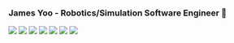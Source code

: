 ### James Yoo - Robotics/Simulation Software Engineer 👋
<img src="https://img.shields.io/badge/ROS-22314E?style=flat-square&logo=C%2B%2B&logoColor=white"> <img src="https://img.shields.io/badge/C++-00599C?style=flat-square&logo=C%2B%2B&logoColor=white"> <img src="https://img.shields.io/badge/Python-3776AB?style=flat-square&logo=C%2B%2B&logoColor=white"> <img src="https://img.shields.io/badge/Qt-41CD52?style=flat-square&logo=C%2B%2B&logoColor=white"> <img src="https://img.shields.io/badge/Unreal Engine-0E1128?style=flat-square&logo=C%2B%2B&logoColor=white"> <img src="https://img.shields.io/badge/NVIDIA-76B900?style=flat-square&logo=C%2B%2B&logoColor=white"> <img src="https://img.shields.io/badge/Ubuntu-E95420?style=flat-square&logo=C%2B%2B&logoColor=white">

<!--
**james-yoo/james-yoo** is a ✨ _special_ ✨ repository because its `README.md` (this file) appears on your GitHub profile.

Here are some ideas to get you started:

- 🔭 I’m currently working on ...
- 🌱 I’m currently learning ...
- 👯 I’m looking to collaborate on ...
- 🤔 I’m looking for help with ...
- 💬 Ask me about ...
- 📫 How to reach me: ...
- 😄 Pronouns: ...
- ⚡ Fun fact: ...
-->
